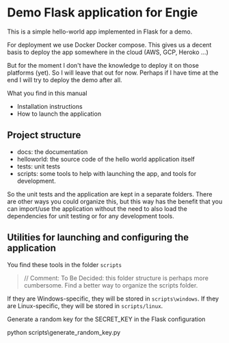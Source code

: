 # Demo Flask application for Engie

This is a simple hello-world app implemented in Flask for a demo.

For deployment we use Docker Docker compose.
This gives us a decent basis to deploy the app somewhere in the cloud (AWS, GCP, Heroko ...)

But for the moment I don't have the knowledge to deploy it on those platforms (yet). 
So I will leave that out for now. Perhaps if I have time at the end I will try to deploy the demo after all.

What you find in this manual

- Installation instructions
- How to launch the application

## Project structure

- docs: the documentation
- helloworld: the source code of the hello world application itself
- tests: unit tests
- scripts: some tools to help with launching the app, and tools for development.

So the unit tests and the application are kept in a separate folders. 
There are other ways you could organize this, but this way has the benefit that you can import/use the application without the need to also load the dependencies for unit testing or for any development tools.


## Utilities for launching and configuring the application

You find these tools in the folder `scripts`

> // Comment: To Be Decided: this folder structure is perhaps more cumbersome. Find a better way to organize the scripts folder.

If they are Windows-specific, they will be stored in `scripts\windows`.
If they are Linux-specific, they will be stored in `scripts/linux`.



Generate a random key for the SECRET_KEY in the Flask configuration


python scripts\generate_random_key.py


